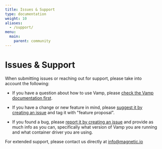 ```yaml
---
title: Issues & Support
type: documentation
weight: 10
aliases:
  - /support/
menu:
  main:
    parent: community
---
```


# Issues & Support

When submitting issues or reaching out for support, please take into account the following:

* If you have a question about how to use Vamp, please [check the Vamp documentation first](http://vamp.io/documentation/).

* If you have a change or new feature in mind, please [suggest it by creating an issue](https://github.com/magneticio/vamp/issues) and tag it with "feature proposal".

* If you found a bug, please [report it by creating an issue](https://github.com/magneticio/vamp/issues) and provide as much info as you can, specifically what version of Vamp you are running and what container driver you are using.

For extended support, please contact us directly at [info@magnetic.io](mailto:info@magnetic.io)
